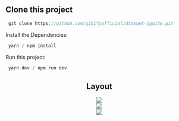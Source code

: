 ## Clone this project

```js
 git clone https://github.com/gibifyofficial/dtmonet-ignite.git
```
Install the Dependencies:

```js
 yarn / npm install
```
Run this project:

```js
 yarn dev / npm run dev
```




<div align="center">
  
  ## Layout
  
<img src="https://github.com/gibifyofficial/dtmoney-ignite/blob/master/public/Capa-desktop.png" />
  <br>
<img src="https://github.com/gibifyofficial/dtmoney-ignite/blob/master/public/Model-desktop.png" />
  <br>
<img src="https://github.com/gibifyofficial/dtmoney-ignite/blob/master/public/capa-mobile.png" />

</div>

